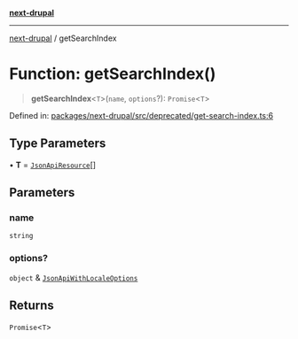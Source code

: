 [**next-drupal**](../README.md)

---

[next-drupal](../globals.md) / getSearchIndex

# Function: getSearchIndex()

> **getSearchIndex**\<`T`\>(`name`, `options`?): `Promise`\<`T`\>

Defined in: [packages/next-drupal/src/deprecated/get-search-index.ts:6](https://github.com/chapter-three/next-drupal/blob/e9ce3be1c38aebdcd2cc8c7ae8d8fa2dab7f46bf/packages/next-drupal/src/deprecated/get-search-index.ts#L6)

## Type Parameters

• **T** = [`JsonApiResource`](../interfaces/JsonApiResource.md)[]

## Parameters

### name

`string`

### options?

`object` & [`JsonApiWithLocaleOptions`](../type-aliases/JsonApiWithLocaleOptions.md)

## Returns

`Promise`\<`T`\>
